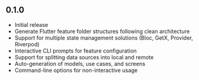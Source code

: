 ## 0.1.0

* Initial release
* Generate Flutter feature folder structures following clean architecture
* Support for multiple state management solutions (Bloc, GetX, Provider, Riverpod)
* Interactive CLI prompts for feature configuration
* Support for splitting data sources into local and remote
* Auto-generation of models, use cases, and screens
* Command-line options for non-interactive usage
